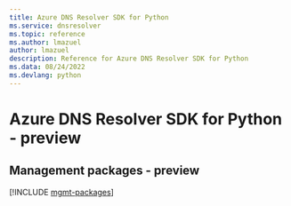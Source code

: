 ```yaml
---
title: Azure DNS Resolver SDK for Python
ms.service: dnsresolver
ms.topic: reference
ms.author: lmazuel
author: lmazuel
description: Reference for Azure DNS Resolver SDK for Python
ms.data: 08/24/2022
ms.devlang: python
---
```

# Azure DNS Resolver SDK for Python - preview

## Management packages - preview
[!INCLUDE [mgmt-packages](dns-resolver-mgmt-index.md)]